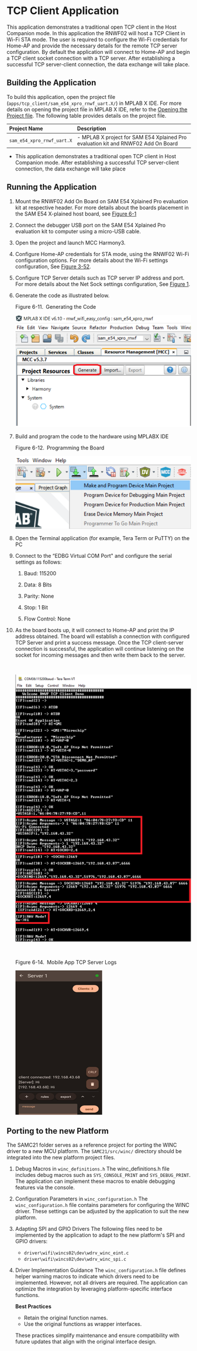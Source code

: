 #  TCP Client Application
This application demonstrates a traditional open TCP client in the Host Companion mode. In this application the RNWF02 will host a TCP Client in Wi-Fi STA mode. The user is required to configure the Wi-Fi credentials for Home-AP and provide the necessary details for the remote TCP server configuration. By default the application will connect to Home-AP and begin a TCP client socket connection with a TCP server. After establishing a successful TCP server-client connection, the data exchange will take place.

## Building the Application

To build this application, open the project file \(`apps/tcp_client/sam_e54_xpro_rnwf_uart.X/`\) in MPLAB X IDE. For more details on opening the project file in MPLAB X IDE, refer to the [Opening the Project file](../wifi_easy_config/docs/GUID-671CCA8C-64AE-4EA1-B144-D46A6FEE76FF.md). The following table provides details on the project file.

|Project Name|Description|
|:-----------|:----------|
|`sam_e54_xpro_rnwf_uart.X`| -   MPLAB X project for SAM E54 Xplained Pro evaluation kit and RNWF02 Add On Board
-   This application demonstrates a traditional open TCP client in Host Companion mode. After establishing a successful TCP server-client connection, the data exchange will take place


## Running the Application

1.  Mount the RNWF02 Add On Board on SAM E54 Xplained Pro evaluation kit at respective header. For more details about the boards placement in the SAM E54 X-plained host board, see [Figure 6-1](../wifi_easy_config/docs/GUID-7BA99DE1-89EB-4DD7-973B-974B175D657A.md#FIG_B4M_3WX_PZB)
2.  Connect the debugger USB port on the SAM E54 Xplained Pro evaluation kit to computer using a micro-USB cable.
3.  Open the project and launch MCC Harmony3.
4.  Configure Home-AP credentials for STA mode, using the RNWF02 Wi-Fi configuration options. For more details about the Wi-Fi settings configuration, See [Figure 3-52](../wifi_easy_config/docs/GUID-CE9CEDFD-5FD4-4BC4-AB96-17647C430816.md#GUID-98F61951-56D2-4B91-B509-2A796802408B).
5.  Configure TCP Server details such as TCP server IP address and port. For more details about the Net Sock settings configuration, See [Figure 1](docs/GUID-834E84DC-609A-4A37-853F-3552166E1009.md#FIG_M55_PXS_SZB).
6.  Generate the code as illustrated below.

    Figure 6-11. Generating the Code

    ![](docs/images/GUID-EDD3733E-E395-4AB6-BD2F-046D2C8D165A-low.png)

7.  Build and program the code to the hardware using MPLABX IDE

    Figure 6-12. Programming the Board

    ![](docs/images/GUID-7B288BCE-2B86-4B4E-A43A-7E862137384C-low.png)

8.  Open the Terminal application \(for example, Tera Term or PuTTY\) on the PC

9.  Connect to the “EDBG Virtual COM Port" and configure the serial settings as follows:

    1.  Baud: 115200

    2.  Data: 8 Bits

    3.  Parity: None

    4.  Stop: 1 Bit

    5.  Flow Control: None

10. As the board boots up, it will connect to Home-AP and print the IP address obtained. The board will establish a connection with configured TCP Server and print a success message. Once the TCP client-server connection is successful, the application will continue listening on the socket for incoming messages and then write them back to the server.

    <br />

    ![TCP Client - Serial Logs](docs/images/GUID-6DE0F6F6-65B7-4205-912C-E1E3DFEEB337-low.png)

    <br />

    Figure 6-14. Mobile App TCP Server Logs

    ![](docs/images/GUID-946340A6-82AB-41FD-B5EA-5E0FB6DA0DA8-low.png)


## Porting to the new Platform
The SAMC21 folder serves as a reference project for porting the WINC driver to a new MCU platform. The `SAMC21/src/winc/` directory should be integrated into the new platform project files.

1. Debug Macros in `winc_definitions.h`
    The winc_definitions.h file includes debug macros such as `SYS_CONSOLE_PRINT` and `SYS_DEBUG_PRINT`. The application can implement these macros to enable debugging features via the console.

2. Configuration Parameters in `winc_configuration.h`
    The `winc_configuration.h` file contains parameters for configuring the WINC driver. These settings can be adjusted by the application to suit the new platform.

3. Adapting SPI and GPIO Drivers
   The following files need to be implemented by the application to adapt to the new platform's SPI and GPIO drivers:
   - `driver\wifi\wincs02\dev\wdrv_winc_eint.c`
   - `driver\wifi\wincs02\dev\wdrv_winc_spi.c`

4. Driver Implementation Guidance
    The `winc_configuration.h` file defines helper warning macros to indicate which drivers need to be implemented. However, not all drivers are required. The application can optimize the integration by leveraging platform-specific interface functions.

    **Best Practices**
    - Retain the original function names.
    - Use the original functions as wrapper interfaces.

    These practices simplify maintenance and ensure compatibility with future updates that align with the original interface design.

